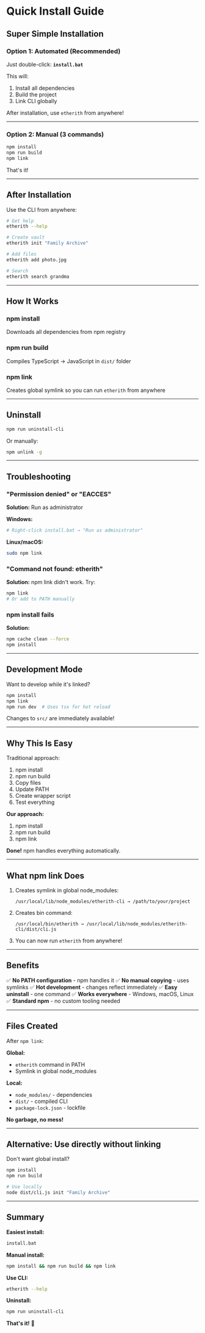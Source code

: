 # Quick Install Guide

## Super Simple Installation

### Option 1: Automated (Recommended)

Just double-click: **`install.bat`**

This will:
1. Install all dependencies
2. Build the project
3. Link CLI globally

After installation, use `etherith` from anywhere!

---

### Option 2: Manual (3 commands)

```bash
npm install
npm run build
npm link
```

That's it!

---

## After Installation

Use the CLI from anywhere:

```bash
# Get help
etherith --help

# Create vault
etherith init "Family Archive"

# Add files
etherith add photo.jpg

# Search
etherith search grandma
```

---

## How It Works

### npm install
Downloads all dependencies from npm registry

### npm run build
Compiles TypeScript → JavaScript in `dist/` folder

### npm link
Creates global symlink so you can run `etherith` from anywhere

---

## Uninstall

```bash
npm run uninstall-cli
```

Or manually:
```bash
npm unlink -g
```

---

## Troubleshooting

### "Permission denied" or "EACCES"
**Solution:** Run as administrator

**Windows:**
```bash
# Right-click install.bat → "Run as administrator"
```

**Linux/macOS:**
```bash
sudo npm link
```

### "Command not found: etherith"
**Solution:** npm link didn't work. Try:
```bash
npm link
# Or add to PATH manually
```

### npm install fails
**Solution:**
```bash
npm cache clean --force
npm install
```

---

## Development Mode

Want to develop while it's linked?

```bash
npm install
npm link
npm run dev  # Uses tsx for hot reload
```

Changes to `src/` are immediately available!

---

## Why This Is Easy

Traditional approach:
1. npm install
2. npm run build
3. Copy files
4. Update PATH
5. Create wrapper script
6. Test everything

**Our approach:**
1. npm install
2. npm run build
3. npm link

**Done!** npm handles everything automatically.

---

## What npm link Does

1. Creates symlink in global node_modules:
   ```
   /usr/local/lib/node_modules/etherith-cli → /path/to/your/project
   ```

2. Creates bin command:
   ```
   /usr/local/bin/etherith → /usr/local/lib/node_modules/etherith-cli/dist/cli.js
   ```

3. You can now run `etherith` from anywhere!

---

## Benefits

✅ **No PATH configuration** - npm handles it
✅ **No manual copying** - uses symlinks
✅ **Hot development** - changes reflect immediately
✅ **Easy uninstall** - one command
✅ **Works everywhere** - Windows, macOS, Linux
✅ **Standard npm** - no custom tooling needed

---

## Files Created

After `npm link`:

**Global:**
- `etherith` command in PATH
- Symlink in global node_modules

**Local:**
- `node_modules/` - dependencies
- `dist/` - compiled CLI
- `package-lock.json` - lockfile

**No garbage, no mess!**

---

## Alternative: Use directly without linking

Don't want global install?

```bash
npm install
npm run build

# Use locally
node dist/cli.js init "Family Archive"
```

---

## Summary

**Easiest install:**
```bash
install.bat
```

**Manual install:**
```bash
npm install && npm run build && npm link
```

**Use CLI:**
```bash
etherith --help
```

**Uninstall:**
```bash
npm run uninstall-cli
```

**That's it!** 🎉
